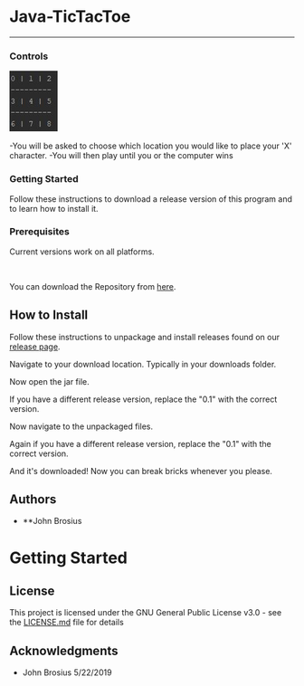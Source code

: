 # Java-TicTacToe
<hr>


### Controls
<img src="tictactoe.JPG">

-You will be asked to choose which location you would like to place your 'X' character. 
-You will then play until you or the computer wins
  
### Getting Started

Follow these instructions to download a release version of this program and to learn how to install it.

### Prerequisites

Current versions work on all platforms.

<br>

You can download the Repository from [here](https://github.com/brosius02/Java-TicTacToe/releases).


## How to Install

Follow these instructions to unpackage and install releases found on our [release page](https://github.com/brosius02/Java-TicTacToe/releases).



Navigate to your download location. Typically in your downloads folder.


Now open the jar file. 

If you have a different release version, replace the "0.1" with the correct version.


Now navigate to the unpackaged files.

Again if you have a different release version, replace the "0.1" with the correct version.


And it's downloaded! Now you can break bricks whenever you please.

## Authors

* **John Brosius
# Getting Started

## License

This project is licensed under the GNU General Public License v3.0 - see the [LICENSE.md](LICENSE.md) file for details

## Acknowledgments

* John Brosius 5/22/2019
